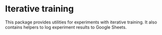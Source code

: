# Iterative training

This package provides utilities for experiments with iterative training.
It also contains helpers to log experiment results to Google Sheets.
